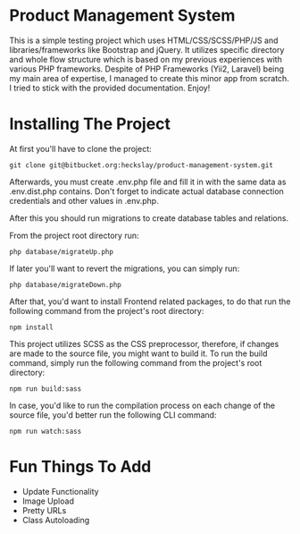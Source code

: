 # Product Management System
This is a simple testing project which uses HTML/CSS/SCSS/PHP/JS and libraries/frameworks
like Bootstrap and jQuery. It utilizes specific directory and whole flow structure which is based on my previous
experiences with various PHP frameworks. Despite of PHP Frameworks (Yii2, Laravel) being my main area of expertise,
I managed to create this minor app from scratch. I tried to stick with the provided documentation. Enjoy!

# Installing The Project
At first you'll have to clone the project:

``git clone git@bitbucket.org:heckslay/product-management-system.git ``

Afterwards, you must create .env.php file and fill it in with the same data as .env.dist.php contains. 
Don't forget to indicate actual database connection credentials and other values in .env.php. 

After this you should run migrations to create database tables and relations.

From the project root directory run:

``php database/migrateUp.php``

If later you'll want to revert the migrations, you can simply run:


``php database/migrateDown.php``

After that, you'd want to install Frontend related packages, to do that run the following command from the
project's root directory:

``npm install``

This project utilizes SCSS as the CSS preprocessor, therefore, if changes are made to the source file,
you might want to build it. To run the build command, simply run the following command from the project's
root directory:

``npm run build:sass``

In case, you'd like to run the compilation process on each change of the source file, you'd better run the following
CLI command:

``npm run watch:sass``

# Fun Things To Add
- Update Functionality
- Image Upload
- Pretty URLs
- Class Autoloading
